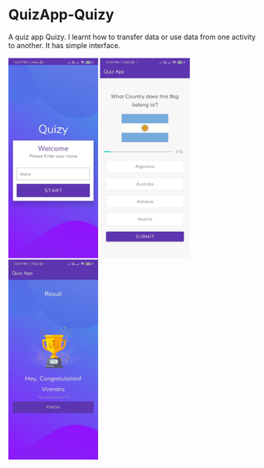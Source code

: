 # QuizApp-Quizy
A quiz app Quizy. I learnt how to transfer data or use data from one activity to another. It has simple interface. 
<br>
<br>
<img src="https://github.com/Virendra-khorwal/QuizApp-Quizy/blob/master/Screen%201.jpeg" width="180" height="400">
<img src="https://github.com/Virendra-khorwal/QuizApp-Quizy/blob/master/Screen%202.jpeg" width="180" height="400">
<img src="https://github.com/Virendra-khorwal/QuizApp-Quizy/blob/master/Screen%203.jpeg" width="180" height="400">

